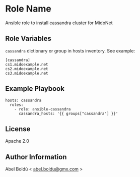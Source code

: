 Role Name
=========

Ansible role to install cassandra cluster for MidoNet 

Role Variables
--------------

`cassandra` dictionary or group in hosts inventory. See example:

    [cassandra]
    cs1.midoexample.net
    cs2.midoexample.net
    cs3.midoexample.net

Example Playbook
----------------

    hosts: cassandra
      roles:
        - role: ansible-cassandra
          cassandra_hosts: '{{ groups["cassandra"] }}'

License
-------

Apache 2.0

Author Information
------------------

Abel Boldú < abel.boldu@gmx.com >
